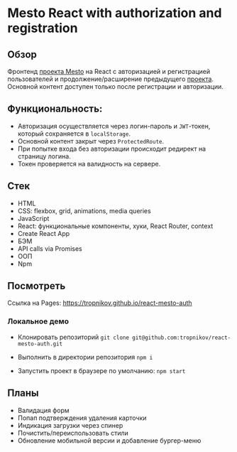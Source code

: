 # Mesto React with authorization and registration

## Обзор
Фронтенд [проекта Mesto](https://github.com/tropnikov/mesto) на React с авторизацией и регистрацией пользователей и продолжение/расширение предыдущего [проекта](https://github.com/tropnikov/mesto-react). Основной контент доступен только после регистрации и авторизации.

## Функциональность:
- Авторизация осуществляется через логин-пароль и `JWT`-токен, который сохраняется в `localStorage`.
- Основной контент закрыт через `ProtectedRoute`.
- При попытке входа без авторизации происходит редирект на страницу логина.
- Токен проверяется на валидность на сервере.

## Стек
- HTML
- CSS: flexbox, grid, animations, media queries
- JavaScript
- React: функциональные компоненты, хуки, React Router, context
- Create React App
- БЭМ
- API calls via Promises
- ООП
- Npm


## Посмотреть

Ссылка на Pages: https://tropnikov.github.io/react-mesto-auth

### Локальное демо
- Клонировать репозиторий `git clone git@github.com:tropnikov/react-mesto-auth.git`

- Выполнить в директории репозитория `npm i`
- Запустить проект в браузере по умолчанию: `npm start`  

## Планы
- Валидация форм
- Попап подтверждения удаления карточки
- Индикация загрузки через спинер
- Почистить/переиспользовать стили
- Обновление мобильной версии и добавление бургер-меню

